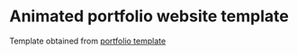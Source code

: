 # Animated portfolio website template
Template obtained from [portfolio template](https://shihabiiuc.github.io/portfolio/index.html)
